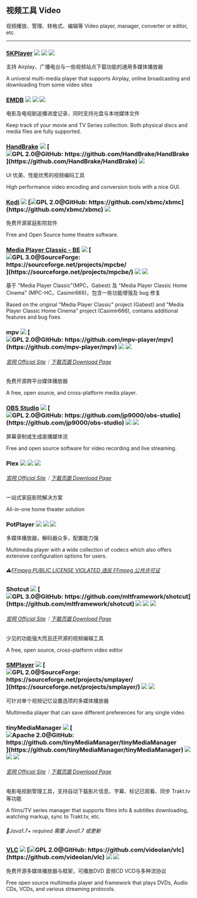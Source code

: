 ## 视频工具   Video

视频播放、管理、转格式、编辑等   Video player, manager, converter or editor, etc.

---

### [5KPlayer](https://www.5kplayer.com/) ![](/assets/图片2.png) ![](/assets/united-states.png) ![](/assets/multi_platform.png)

支持 Airplay、广播电台与一些视频站点下载功能的通用多媒体播放器

A univeral multi-media player that supports Airplay, online broadcasting and downloading from some video sites

### [EMDB](http://www.emdb.eu/) ![](/assets/图片2.png) ![](/assets/earth-globe.png) ![](/assets/usb.png)

电影及电视剧追播进度记录，同时支持光盘与本地媒体文件

Keep track of your movie and TV Series collection. Both physical discs and media files are fully supported.

### [HandBrake](http://handbrake.fr/) ![](/assets/图片2.png) [![](/assets/open-source-icon.png "GPL 2.0@GitHub: https://github.com/HandBrake/HandBrake")](https://github.com/HandBrake/HandBrake) ![](/assets/earth-globe.png)

UI 优美、性能优秀的视频编码工具

High performance video encoding and conversion tools with a nice GUI.

### [Kodi](https://kodi.tv/) ![](/assets/图片2.png) [![](/assets/open-source-icon.png "GPL 2.0@GitHub: https://github.com/xbmc/xbmc")](https://github.com/xbmc/xbmc) ![](/assets/earth-globe.png)

免费开源家庭影院软件

Free and Open Source home theatre software.

### [Media Player Classic - BE](https://mpcbe.sourceforge.io/) ![](/assets/图片2.png) [![](/assets/open-source-icon.png "GPL 3.0@SourceForge: https://sourceforge.net/projects/mpcbe/")](https://sourceforge.net/projects/mpcbe/) ![](/assets/earth-globe.png) ![](/assets/usb.png)

基于 "Media Player Classic"\(MPC，Gabest\) 及 "Media Player Classic Home Cinema" \(MPC-HC，Casimir666\)，包含一些功能增强及 bug 修复

Based on the original "Media Player Classic" project \(Gabest\) and "Media Player Classic Home Cinema" project \(Casimir666\), contains additional features and bug fixes

### mpv ![](/assets/图片2.png) [![](/assets/open-source-icon.png "GPL 2.0@GitHub: https://github.com/mpv-player/mpv")](https://github.com/mpv-player/mpv) ![](/assets/united-states.png) ![](/assets/multi_platform.png)

###### [官网 Official Site](https://mpv.io/)｜[下载页面 Download Page](https://mpv.io/installation/)

免费开源跨平台媒体播放器

A free, open source, and cross-platform media player.

### [OBS Studio](https://obsproject.com/) ![](/assets/图片2.png) [![](/assets/open-source-icon.png "GPL 2.0@GitHub: https://github.com/jp9000/obs-studio")](https://github.com/jp9000/obs-studio) ![](/assets/united-states.png) ![](/assets/usb.png)

屏幕录制或生成直播媒体流

Free and open source software for video recording and live streaming.

### Plex ![](/assets/图片2.png) ![](/assets/earth-globe.png) ![](/assets/multi_platform.png)

###### [官网 Official Site](https://www.plex.tv/)｜[下载页面 Download Page](https://www.plex.tv/apps/)

一站式家庭影院解决方案

All-in-one home theater solution

### PotPlayer ![](/assets/图片2.png) ![](/assets/earth-globe.png) ![](/assets/multi_platform.png)

多媒体播放器，解码器众多，配置能力强

Multimedia player with a wide collection of codecs which also offers extensive configuration options for users.

###### ⚠[FFmpeg PUBLIC LICENSE VIOLATED   违反 FFmpeg 公共许可证](https://github.com/FFmpeg/web/blob/master/src/shame#L63)

### Shotcut ![](/assets/图片2.png) [![](/assets/open-source-icon.png "GPL 3.0@GitHub: https://github.com/mltframework/shotcut")](https://github.com/mltframework/shotcut) ![](/assets/earth-globe.png) ![](/assets/usb.png) ![](/assets/multi_platform.png)

###### [官网 Official Site](https://www.shotcut.org/)｜[下载页面 Download Page](https://www.shotcut.org/download/)

少见的功能强大而且还开源的视频编辑工具

A free, open source, cross-platform video editor

### [SMPlayer](https://sourceforge.net/projects/smplayer/) ![](/assets/图片2.png) [![](/assets/open-source-icon.png "GPL 2.0@SourceForge: https://sourceforge.net/projects/smplayer/")](https://sourceforge.net/projects/smplayer/) ![](/assets/earth-globe.png) ![](/assets/multi_platform.png)

可针对单个视频记忆设置选项的多媒体播放器

Multimedia player that can save different preferences for any single video

### tinyMediaManager ![](/assets/图片2.png) [![](/assets/open-source-icon.png "Apache 2.0@GitHub: https://github.com/tinyMediaManager/tinyMediaManager")](https://github.com/tinyMediaManager/tinyMediaManager) ![](/assets/earth-globe.png) ![](/assets/usb.png) ![](/assets/multi_platform.png)

###### [官网 Official Site](http://www.tinymediamanager.org/)｜[下载页面 Download Page](http://www.tinymediamanager.org/download/)

电影电视剧管理工具，支持自动下载影片信息、字幕、标记已观看、同步 Trakt.tv 等功能

A films/TV series manager that supports films info & subtitles downloading, watching markup, sync to Trakt.tv, etc.

###### 📌Java1.7+ required 需要 Java1.7 或更新

### [VLC](http://www.videolan.org/vlc/index.html) ![](/assets/图片2.png) [![](/assets/open-source-icon.png "GPL 2.0@GitHub: https://github.com/videolan/vlc")](https://github.com/videolan/vlc) ![](/assets/earth-globe.png) ![](/assets/multi_platform.png)

免费开源多媒体播放器与框架，可播放DVD 音频CD VCD与多种流协议

Free open source multimedia player and framework that plays DVDs, Audio CDs, VCDs, and various streaming protocols.
